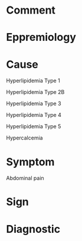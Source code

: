 # Comment

# Eppremiology

# Cause

Hyperlipidemia Type 1

Hyperlipidemia Type 2B

Hyperlipidemia Type 3

Hyperlipidemia Type 4

Hyperlipidemia Type 5

Hypercalcemia

# Symptom

Abdominal pain

# Sign

# Diagnostic
